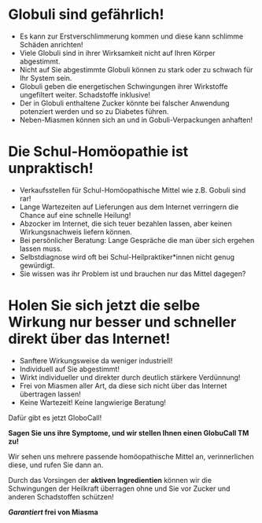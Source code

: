 # Globuli sind gefährlich!

- Es kann zur Erstverschlimmerung kommen und diese kann schlimme Schäden anrichten! 
- Viele Globuli sind in ihrer Wirksamkeit nicht auf Ihren Körper abgestimmt.
- Nicht auf Sie abgestimmte Globuli können zu stark oder zu schwach für Ihr System sein.
- Globuli geben die energetischen Schwingungen ihrer Wirkstoffe ungefiltert weiter. Schadstoffe inklusive!
- Der in Globuli enthaltene Zucker könnte bei falscher Anwendung potenziert werden und so zu Diabetes führen.
- Neben-Miasmen können sich an und in Gobuli-Verpackungen anhaften!

# Die Schul-Homöopathie ist unpraktisch!

- Verkaufsstellen für Schul-Homöopathische Mittel wie z.B. Gobuli sind rar! 
- Lange Wartezeiten auf Lieferungen aus dem Internet verringern die Chance auf eine schnelle Heilung!
- Abzocker im Internet, die sich teuer bezahlen lassen, aber keinen Wirkungsnachweis liefern können.
- Bei persönlicher Beratung: Lange Gespräche die man über sich ergehen lassen muss.
- Selbstdiagnose wird oft bei Schul-Heilpraktiker*innen nicht genug gewürdigt. 
- Sie wissen was ihr Problem ist und brauchen nur das Mittel dagegen?

# Holen Sie sich jetzt die selbe Wirkung nur besser und schneller direkt über das Internet!

- Sanftere Wirkungsweise da weniger industriell!
- Individuell auf Sie abgestimmt!
- Wirkt individueller und direkter durch deutlich stärkere Verdünnung!
- Frei von Miasmen aller Art, da diese sich nicht über das Internet übertragen lassen!
- Keine Wartezeit! Keine langwierige Beratung!

Dafür gibt es jetzt GloboCall!

**Sagen Sie uns ihre Symptome, und wir stellen Ihnen einen GlobuCall TM zu!** 

Wir sehen uns mehrere passende homöopathische Mittel an, verinnerlichen diese, und rufen Sie dann an. 

Durch das Vorsingen der **aktiven Ingredientien** können wir die Schwingungen der Heilkraft überragen ohne und Sie vor Zucker und anderen Schadstoffen schützen!

***Garantiert* frei von Miasma**
